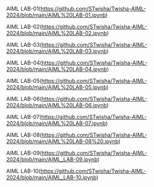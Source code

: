 AIML LAB-01(https://github.com/STwisha/Twisha-AIML-2024/blob/main/AIML%20LAB-01.ipynb)

AIML LAB-02(https://github.com/STwisha/Twisha-AIML-2024/blob/main/AIML%20LAB-02.ipynb)

AIML LAB-03(https://github.com/STwisha/Twisha-AIML-2024/blob/main/AIML%20LAB-03.ipynb)

AIML LAB-04(https://github.com/STwisha/Twisha-AIML-2024/blob/main/AIML%20LAB-04.ipynb)

AIML LAB-05(https://github.com/STwisha/Twisha-AIML-2024/blob/main/AIML%20LAB-05.ipynb)

AIML LAB-06(https://github.com/STwisha/Twisha-AIML-2024/blob/main/AIML%20LAB-06.ipynb)

AIML LAB-07(https://github.com/STwisha/Twisha-AIML-2024/blob/main/AIML%20LAB-07.ipynb)

AIML LAB-08(https://github.com/STwisha/Twisha-AIML-2024/blob/main/AIML%20LAB-08%20.ipynb)

AIML LAB-09(https://github.com/STwisha/Twisha-AIML-2024/blob/main/AIML_LAB-09.ipynb)

AIML LAB-10(https://github.com/STwisha/Twisha-AIML-2024/blob/main/AIML_LAB-10.ipynb)
